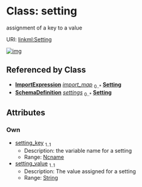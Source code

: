 
# Class: setting


assignment of a key to a value

URI: [linkml:Setting](https://w3id.org/linkml/Setting)


[![img](https://yuml.me/diagram/nofunky;dir:TB/class/[ImportExpression]++-%20import_map%200..*>[Setting&#124;setting_key(pk):ncname;setting_value:string],[SchemaDefinition]++-%20settings%200..*>[Setting],[SchemaDefinition],[ImportExpression])](https://yuml.me/diagram/nofunky;dir:TB/class/[ImportExpression]++-%20import_map%200..*>[Setting&#124;setting_key(pk):ncname;setting_value:string],[SchemaDefinition]++-%20settings%200..*>[Setting],[SchemaDefinition],[ImportExpression])

## Referenced by Class

 *  **[ImportExpression](ImportExpression.md)** *[import_map](import_map.md)*  <sub>0..\*</sub>  **[Setting](Setting.md)**
 *  **[SchemaDefinition](SchemaDefinition.md)** *[settings](settings.md)*  <sub>0..\*</sub>  **[Setting](Setting.md)**

## Attributes


### Own

 * [setting_key](setting_key.md)  <sub>1..1</sub>
     * Description: the variable name for a setting
     * Range: [Ncname](types/Ncname.md)
 * [setting_value](setting_value.md)  <sub>1..1</sub>
     * Description: The value assigned for a setting
     * Range: [String](types/String.md)
